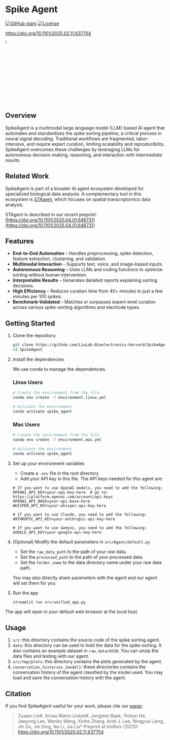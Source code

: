 # Spike Agent

[![GitHub stars](https://img.shields.io/github/stars/LiuLab-Bioelectronics-Harvard/SpikeAgent)](https://github.com/LiuLab-Bioelectronics-Harvard/SpikeAgent/stargazers)
[![License](https://img.shields.io/badge/License-MIT-blue.svg)](https://opensource.org/licenses/MIT)

https://doi.org/10.1101/2025.02.11.637754

<p>
  <img src="https://github.com/user-attachments/assets/32dcee5b-fef2-41ea-9ac8-595cbe74bc07" width="5%">
</p>

## Overview  
SpikeAgent is a multimodal large language model (LLM)-based AI agent that automates and standardizes the spike sorting pipeline, a critical process in neural signal decoding. Traditional workflows are fragmented, labor-intensive, and require expert curation, limiting scalability and reproducibility. SpikeAgent overcomes these challenges by leveraging LLMs for autonomous decision-making, reasoning, and interaction with intermediate results.  

## Related Work

SpikeAgent is part of a broader AI agent ecosystem developed for specialized biological data analysis. A complementary tool in this ecosystem is [STAgent](https://github.com/LiuLab-Bioelectronics-Harvard/STAgent.git), which focuses on spatial transcriptomics data analysis. 

STAgent is described in our recent preprint: [https://doi.org/10.1101/2025.04.01.646731](https://doi.org/10.1101/2025.04.01.646731)

## Features  
- **End-to-End Automation** – Handles preprocessing, spike detection, feature extraction, clustering, and validation.  
- **Multimodal Interaction** – Supports text, voice, and image-based inputs.  
- **Autonomous Reasoning** – Uses LLMs and coding functions to optimize sorting without human intervention.  
- **Interpretable Results** – Generates detailed reports explaining sorting decisions.  
- **High Efficiency** – Reduces curation time from 40+ minutes to just a few minutes per 100 spikes.  
- **Benchmark-Validated** – Matches or surpasses expert-level curation across various spike-sorting algorithms and electrode types.  

## Getting Started

1. Clone the repository
   ```bash
   git clone https://github.com/LiuLab-Bioelectronics-Harvard/SpikeAgent.git
   cd SpikeAgent
   ```

2. Install the dependencies

   We use conda to manage the dependencies.

   ### Linux Users

   ```bash
   # Create the environment from the file
   conda env create -f environment.linux.yml
   
   # Activate the environment
   conda activate spike_agent
   ```

   ### Mac Users
   ```bash
   # Create the environment from the file
   conda env create -f environment.mac.yml

   # Activate the environment
   conda activate spike_agent
   ```

3. Set up your environment variables
   - Create a `.env` file in the root directory
   - Add your API key in this file. The API keys needed for this agent are:
    ```
    # If you want to use OpenAI models, you need to add the following:
    OPENAI_API_KEY=your-api-key-here  # go to: https://platform.openai.com/account/api-keys
    OPENAI_API_BASE=your-api-base-here
    WHISPER_API_KEY=your-whisper-api-key-here

    # If you want to use Claude, you need to add the following:
    ANTHROPIC_API_KEY=your-anthropic-api-key-here

    # If you want to use Gemini, you need to add the following:
    GOOGLE_API_KEY=your-google-api-key-here
    ```

4. (Optional) Modify the default parameters in `src/Agent/default.py`
   - Set the `raw_data_path` to the path of your raw data.
   - Set the `processed_path` to the path of your processed data.
   - Set the `folder_name` to the data directory name under your raw data path.
    
    You may also directly share parameters with the agent and our agent will set them for you. 

5. Run the app
   ```bash
   streamlit run src/unified_app.py
   ```

The app will open in your default web browser at the local host.

## Usage
1. `src`: this directory contains the source code of the spike sorting agent.
2. `data`: this directory can be used to hold the data for the spike sorting. It also contains an example dataset in `raw_data/0330`. You can unzip the data files and testing with our agent.
3. `src/tmp/plots`: this directory contains the plots generated by the agent.
4. `conversation_histories_{model}`: these directories contains the conversation history of the agent classfied by the model used. You may load and save the conversation history with the agent.


## Citation

If you find SpikeAgent useful for your work, please cite our [paper](https://doi.org/10.1101/2025.02.11.637754): 

> Zuwan Lin#, Arnau Marin-Llobet#, Jongmin Baek, Yichun He, Jaeyong Lee, Wenbo Wang, Xinhe Zhang, Ariel J. Lee, Ningyue Liang, Jin Du, Jie Ding, Na Li, Jia Liu*
Preprint at bioRxiv (2025): https://doi.org/10.1101/2025.02.11.637754
